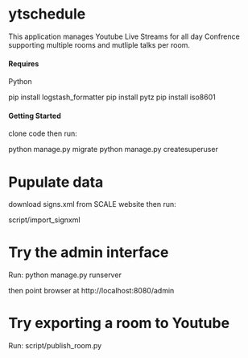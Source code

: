# ytschedule

This application manages Youtube Live Streams for all day Confrence supporting multiple rooms and mutliple talks per room.

#### Requires
Python

pip install logstash_formatter
pip install pytz
pip install iso8601


#### Getting Started
clone code then run:

python manage.py migrate
python manage.py createsuperuser

# Pupulate data
download signs.xml from SCALE website then run:

script/import_signxml

# Try the admin interface
Run: python manage.py runserver

then point browser at http://localhost:8080/admin 

# Try exporting a room to Youtube
Run: script/publish_room.py

